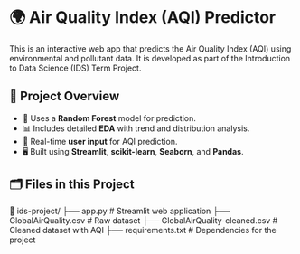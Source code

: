# 🌍 Air Quality Index (AQI) Predictor

This is an interactive web app that predicts the Air Quality Index (AQI) using environmental and pollutant data. It is developed as part of the Introduction to Data Science (IDS) Term Project.

## 📌 Project Overview

- 🧪 Uses a **Random Forest** model for prediction.
- 📊 Includes detailed **EDA** with trend and distribution analysis.
- 🧾 Real-time **user input** for AQI prediction.
- 🖥️ Built using **Streamlit**, **scikit-learn**, **Seaborn**, and **Pandas**.

## 🗂️ Files in this Project

📁 ids-project/
├── app.py # Streamlit web application
├── GlobalAirQuality.csv # Raw dataset
├── GlobalAirQuality-cleaned.csv # Cleaned dataset with AQI
├── requirements.txt # Dependencies for the project

